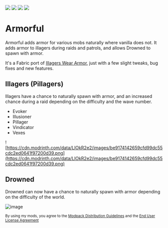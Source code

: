 [![](https://cdn.mineblock11.dev/requires_fabric_api.png)](https://modrinth.com/mod/fabric-api) [![](https://cdn.mineblock11.dev/mineblock%20badge_64h.png)](https://discord.gg/UzHtJKqHny)  [![](https://cdn.mineblock11.dev/modding-elite-badge.png)](https://ko-fi.com/mineblock11) [![](https://github.com/intergrav/devins-badges/blob/v3/assets/cozy-minimal/available/curseforge_64h.png?raw=true)](https://www.curseforge.com/minecraft/mc-mods/armorful)

# Armorful

Armorful adds armor for various mobs naturally where vanilla does not. It adds armor to illagers during raids and patrols, and allows Drowned to spawn with armor.

It's a Fabric port of [Illagers Wear Armor](https://modrinth.com/mod/illagers-wear-armor), just with a few slight tweaks, bug fixes and new features.

## Illagers (Pillagers)

Illagers have a chance to naturally spawn with armor, and an increased chance during a raid depending on the difficulty and the wave number.

- Evoker
- Illusioner
- Pillager
- Vindicator
- Vexes

![https://cdn.modrinth.com/data/LlOkR2e2/images/be9174142659cfd99dc55cdc2ed0641f97200d39.png](https://cdn.modrinth.com/data/LlOkR2e2/images/be9174142659cfd99dc55cdc2ed0641f97200d39.png)

## Drowned

Drowned can now have a chance to naturally spawn with armor depending on the difficulty of the world.

![image](https://cdn.modrinth.com/data/LlOkR2e2/images/584d421cba9b1f68c7ab5b74a84fbe8486bfcad0.png)

<small>

By using my mods, you agree to the [Modpack Distribution Guidelines](https://imb11.dev/legal/modpacks) and the [End User License Agreement](https://imb11.dev/legal/eula)

</small>